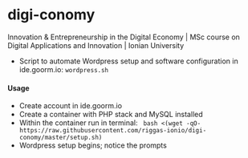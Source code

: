 # digi-conomy
Innovation &amp; Entrepreneurship in the Digital Economy | MSc course on Digital Applications and Innovation | Ionian University

* Script to automate Wordpress setup and software configuration in ide.goorm.io: `wordpress.sh`

#### Usage

* Create account in ide.goorm.io
* Create a container with PHP stack and MySQL installed
* Within the container run in terminal:
` bash <(wget -qO- https://raw.githubusercontent.com/riggas-ionio/digi-conomy/master/setup.sh)`
* Wordpress setup begins; notice the prompts
